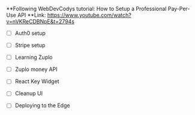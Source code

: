 **Following WebDevCodys tutorial: How to Setup a Professional Pay-Per-Use API 
**Link: https://www.youtube.com/watch?v=nVKReCDBNpE&t=2794s 

- [ ] Auth0 setup
- [ ] Stripe setup
- [ ] Learning Zuplo
- [ ] Zuplo money API
- [ ] React Key Widget
- [ ] Cleanup UI
- [ ] Deploying to the Edge
      

